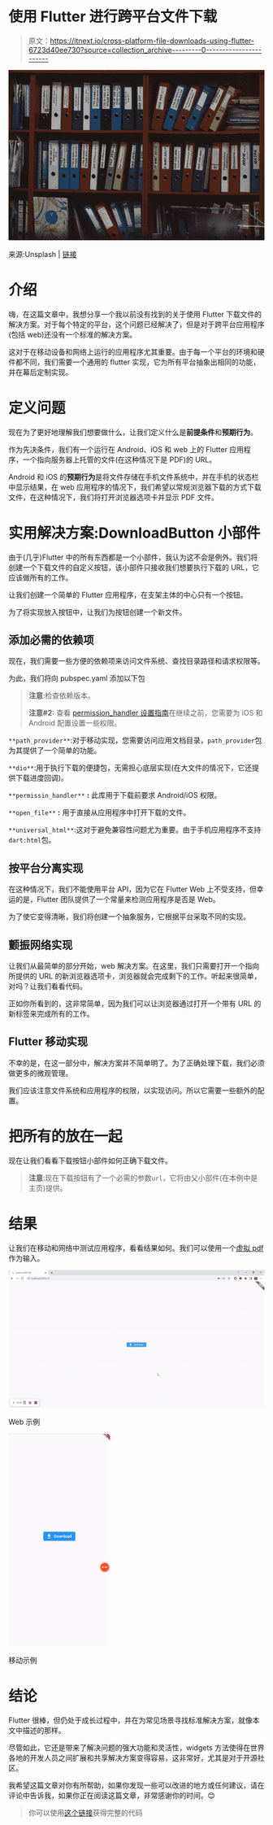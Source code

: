 # 使用 Flutter 进行跨平台文件下载

> 原文：<https://itnext.io/cross-platform-file-downloads-using-flutter-6723d40ee730?source=collection_archive---------0----------------------->

![](img/be0c3c2ff1f854adb22bfdc67bcbb894.png)

来源:Unsplash | [链接](https://images.unsplash.com/photo-1544396821-4dd40b938ad3?ixlib=rb-1.2.1&ixid=MnwxMjA3fDB8MHxwaG90by1wYWdlfHx8fGVufDB8fHx8&auto=format&fit=crop&w=873&q=80)

# 介绍

嗨，在这篇文章中，我想分享一个我以前没有找到的关于使用 Flutter 下载文件的解决方案。对于每个特定的平台，这个问题已经解决了，但是对于跨平台应用程序(包括 web)还没有一个标准的解决方案。

这对于在移动设备和网络上运行的应用程序尤其重要。由于每一个平台的环境和硬件都不同，我们需要一个通用的 flutter 实现，它为所有平台抽象出相同的功能，并在幕后定制实现。

# 定义问题

现在为了更好地理解我们想要做什么，让我们定义什么是**前提条件**和**预期行为**。

作为先决条件，我们有一个运行在 Android、iOS 和 web 上的 Flutter 应用程序，一个指向服务器上托管的文件(在这种情况下是 PDF)的 URL。

Android 和 iOS 的**预期行为**是将文件存储在手机文件系统中，并在手机的状态栏中显示结果，在 web 应用程序的情况下，我们希望以常规浏览器下载的方式下载文件，在这种情况下，我们将打开浏览器选项卡并显示 PDF 文件。

# 实用解决方案:DownloadButton 小部件

由于(几乎)Flutter 中的所有东西都是一个小部件，我认为这不会是例外。我们将创建一个下载文件的自定义按钮，该小部件只接收我们想要执行下载的 URL，它应该做所有的工作。

让我们创建一个简单的 Flutter 应用程序，在支架主体的中心只有一个按钮。

为了将实现放入按钮中，让我们为按钮创建一个新文件。

## 添加必需的依赖项

现在，我们需要一些方便的依赖项来访问文件系统、查找目录路径和请求权限等。

为此，我们将向 pubspec.yaml 添加以下包

> **注意**:检查依赖版本。
> 
> **注意#2:** 查看 [permission_handler 设置指南](https://pub.dev/packages/permission_handler)在继续之前，您需要为 iOS 和 Android 配置设置一些权限。

`**path_provider**`:对于移动实现，您需要访问应用文档目录，`path_provider`包为其提供了一个简单的功能。

`**dio**`:用于执行下载的便捷包，无需担心底层实现(在大文件的情况下，它还提供下载进度回调)。

`**permissin_handler**` **:** 此库用于下载前要求 Android/iOS 权限。

`**open_file**` **:** 用于直接从应用程序中打开下载的文件。

`**universal_html**`:这对于避免兼容性问题尤为重要。由于手机应用程序不支持`dart:html`包。

## 按平台分离实现

在这种情况下，我们不能使用平台 API，因为它在 Flutter Web 上不受支持，但幸运的是，Flutter 团队提供了一个常量来检测应用程序是否是 Web。

为了使它变得清晰，我们将创建一个抽象服务，它根据平台采取不同的实现。

## 颤振网络实现

让我们从最简单的部分开始，web 解决方案。在这里，我们只需要打开一个指向所提供的 URL 的新浏览器选项卡，浏览器就会完成剩下的工作。听起来很简单，对吗？让我们看看代码。

正如你所看到的，这非常简单，因为我们可以让浏览器通过打开一个带有 URL 的新标签来完成所有的工作。

## Flutter 移动实现

不幸的是，在这一部分中，解决方案并不简单明了。为了正确处理下载，我们必须做更多的微观管理。

我们应该注意文件系统和应用程序的权限，以实现访问。所以它需要一些额外的配置。

# 把所有的放在一起

现在让我们看看下载按钮小部件如何正确下载文件。

> **注意**:现在下载按钮有了一个必需的参数`url`，它将由父小部件(在本例中是主页)提供。

# 结果

让我们在移动和网络中测试应用程序，看看结果如何。我们可以使用一个[虚拟 pdf](https://www.w3.org/WAI/ER/tests/xhtml/testfiles/resources/pdf/dummy.pdf) 作为输入。

![](img/b3a647ff1a900fcf2bb64bf9c30a175e.png)

Web 示例

![](img/d2a9c1355c8327557ea3f885c5fd20e2.png)

移动示例

# 结论

Flutter 很棒，但仍处于成长过程中，并在为常见场景寻找标准解决方案，就像本文中描述的那样。

尽管如此，它还是带来了解决问题的强大功能和灵活性，widgets 方法使得在世界各地的开发人员之间扩展和共享解决方案变得容易，这非常好，尤其是对于开源社区。

我希望这篇文章对你有所帮助，如果你发现一些可以改进的地方或任何建议，请在评论中告诉我，如果你正在阅读这篇文章，非常感谢你的时间。😊

> 你可以使用[这个链接](https://github.com/MCarlomagno/flutter_download_button)获得完整的代码